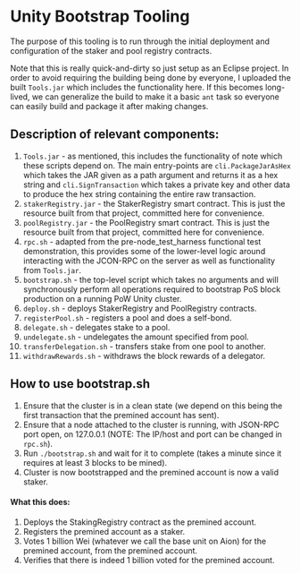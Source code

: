 Unity Bootstrap Tooling
===

The purpose of this tooling is to run through the initial deployment and configuration of the staker and pool registry contracts.

Note that this is really quick-and-dirty so just setup as an Eclipse project.  In order to avoid requiring the building being done by everyone, I uploaded the built `Tools.jar` which includes the functionality here.  If this becomes long-lived, we can generalize the build to make it a basic `ant` task so everyone can easily build and package it after making changes.

Description of relevant components:
---

1)  `Tools.jar` - as mentioned, this includes the functionality of note which these scripts depend on.  The main entry-points are `cli.PackageJarAsHex` which takes the JAR given as a path argument and returns it as a hex string and `cli.SignTransaction` which takes a private key and other data to produce the hex string containing the entire raw transaction.
2)  `stakerRegistry.jar` - the StakerRegistry smart contract.  This is just the resource built from that project, committed here for convenience.
3)  `poolRegistry.jar` - the PoolRegistry smart contract.  This is just the resource built from that project, committed here for convenience.
4)  `rpc.sh` - adapted from the pre-node_test_harness functional test demonstration, this provides some of the lower-level logic around interacting with the JCON-RPC on the server as well as functionality from `Tools.jar`.
5)  `bootstrap.sh` - the top-level script which takes no arguments and will synchronously perform all operations required to bootstrap PoS block production on a running PoW Unity cluster.
6)  `deploy.sh` - deploys StakerRegistry and PoolRegistry contracts.
7)  `registerPool.sh` - registers a pool and does a self-bond.
8)  `delegate.sh` -  delegates stake to a pool.
9)  `undelegate.sh` - undelegates the amount specified from pool.
10) `transferDelegation.sh` -  transfers stake from one pool to another.
11) `withdrawRewards.sh` - withdraws the block rewards of a delegator.

How to use bootstrap.sh
---

1)  Ensure that the cluster is in a clean state (we depend on this being the first transaction that the premined account has sent).
2)  Ensure that a node attached to the cluster is running, with JSON-RPC port open, on 127.0.0.1 (NOTE:  The IP/host and port can be changed in `rpc.sh`).
3)  Run `./bootstrap.sh` and wait for it to complete (takes a minute since it requires at least 3 blocks to be mined).
4)  Cluster is now bootstrapped and the premined account is now a valid staker.

#### What this does:

1)  Deploys the StakingRegistry contract as the premined account.
2)  Registers the premined account as a staker.
3)  Votes 1 billion Wei (whatever we call the base unit on Aion) for the premined account, from the premined account.
4)  Verifies that there is indeed 1 billion voted for the premined account.
